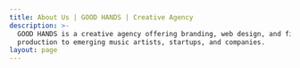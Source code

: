 ```yaml
---
title: About Us | GOOD HANDS | Creative Agency
description: >-
  GOOD HANDS is a creative agency offering branding, web design, and film
  production to emerging music artists, startups, and companies.
layout: page
---
```


